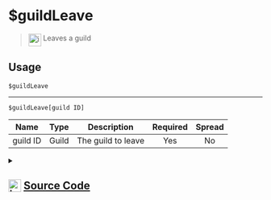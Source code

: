 # $guildLeave
> <img align="top" src="https://upload.wikimedia.org/wikipedia/commons/thumb/e/e4/Infobox_info_icon.svg/160px-Infobox_info_icon.svg.png?20150409153300" alt="image" width="25" height="auto"> Leaves a guild
## Usage
```
$guildLeave
```
---
```
$guildLeave[guild ID]
```
| Name | Type | Description | Required | Spread
| :---: | :---: | :---: | :---: | :---: |
guild ID | Guild | The guild to leave | Yes | No
<details>
<summary>
    
## <img align="top" src="https://cdn4.iconfinder.com/data/icons/iconsimple-logotypes/512/github-512.png" alt="image" width="25" height="auto">  [Source Code](https://github.com/tryforge/ForgeScript-V2/blob/main/src/native/guildLeave.ts)
    
</summary>
    
```ts
import noop from "../functions/noop"
import { ArgType, NativeFunction, Return } from "../structures"

export default new NativeFunction({
    name: "$guildLeave",
    version: "1.0.0",
    description: "Leaves a guild",
    brackets: false,
    args: [
        {
            name: "guild ID",
            description: "The guild to leave",
            rest: false,
            required: true,
            type: ArgType.Guild
        }
    ],
    unwrap: true,
    async execute(ctx, [ g ]) {
        g ??= ctx.guild!
        return Return.success(
            !!(await g?.leave().catch(noop))
        )
    },
})
```
    
</details>
